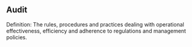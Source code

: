 ## Audit 

Definition:
The rules, procedures and practices dealing with operational effectiveness, efficiency and adherence to regulations and management policies.
